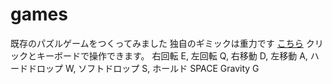 # games
既存のパズルゲームをつくってみました
独自のギミックは重力です
[こちら](unyo.html)
クリックとキーボードで操作できます。
右回転 E, 左回転 Q, 右移動 D, 左移動 A, ハードドロップ W, ソフトドロップ S, ホールド SPACE
Gravity G

